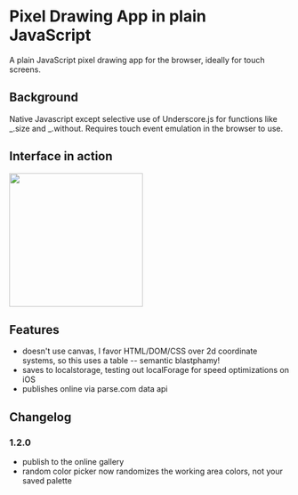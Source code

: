 Pixel Drawing App in plain JavaScript
=====================================

A plain JavaScript pixel drawing app for the browser, ideally for touch screens.

Background
----------
Native Javascript except selective use of Underscore.js for functions like _.size and _.without. Requires touch event emulation in the browser to use.

Interface in action
-------------------
<img src="http://pixeldrawapp.com/img/drawinghi_web.gif" width="240" >

Features
--------

* doesn't use canvas, I favor HTML/DOM/CSS over 2d coordinate systems, so this uses a table -- semantic blastphamy!
* saves to localstorage, testing out localForage for speed optimizations on iOS
* publishes online via parse.com data api

Changelog
---------

### 1.2.0
* publish to the online gallery
* random color picker now randomizes the working area colors, not your saved palette
